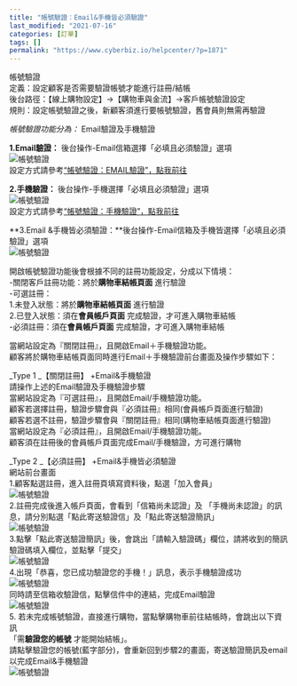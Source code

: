 ```yaml
---
title: "帳號驗證：Email&手機皆必須驗證"
last_modified: "2021-07-16"
categories: [訂單]
tags: []
permalink: "https://www.cyberbiz.io/helpcenter/?p=1871"
---
```


帳號驗證  
定義：設定顧客是否需要驗證帳號才能進行註冊/結帳  
後台路徑：【線上購物設定】→【購物車與金流】→客戶帳號驗證設定  
規則：設定帳號驗證之後，新顧客須進行要帳號驗證，舊會員則無需再驗證

_帳號驗證功能分為：_ Email驗證及手機驗證

**1.Email驗證：** 後台操作-Email信箱選擇「必填且必須驗證」選項  
![帳號驗證](https://www.cyberbiz.co/helpcenter/wp-content/uploads/2020/03/帳號驗證：Email驗證手機驗證1.png)  
設定方式請參考[“帳號驗證：EMAIL驗證”，點我前往](https://www.cyberbiz.co/helpcenter/?p=445)

**2.手機驗證：** 後台操作-手機選擇「必填且必須驗證」選項  
![帳號驗證](https://www.cyberbiz.co/helpcenter/wp-content/uploads/2020/03/帳號驗證：Email驗證手機驗證2.png)  
設定方式請參考[“帳號驗證：手機驗證”，點我前往](https://www.cyberbiz.co/helpcenter/?p=1865)

**3.Email &手機皆必須驗證：**後台操作-Email信箱及手機皆選擇「必填且必須驗證」選項  
![帳號驗證](https://www.cyberbiz.co/helpcenter/wp-content/uploads/2020/03/帳號驗證：Email驗證手機驗證3.png)

開啟帳號驗證功能後會根據不同的註冊功能設定，分成以下情境：  
-關閉客戶註冊功能：將於**購物車結帳頁面** 進行驗證  
-可選註冊：  
1.未登入狀態：將於**購物車結帳頁面** 進行驗證  
2.已登入狀態：須在**會員帳戶頁面** 完成驗證，才可進入購物車結帳  
-必須註冊：須在**會員帳戶頁面** 完成驗證，才可進入購物車結帳

當網站設定為『關閉註冊』，且開啟Email＋手機驗證功能。  
顧客將於購物車結帳頁面同時進行Email＋手機驗證前台畫面及操作步驟如下：

_Type 1  _【關閉註冊】 +Email&手機驗證  
請操作上述的Email驗證及手機驗證步驟  
當網站設定為『可選註冊』，且開啟Email/手機驗證功能。  
顧客若選擇註冊，驗證步驟會與『必須註冊』相同(會員帳戶頁面進行驗證)  
顧客若選不註冊，驗證步驟會與『關閉註冊』相同(購物車結帳頁面進行驗證)  
當網站設定為『必須註冊』，且開啟Email/手機驗證功能。  
顧客須在註冊後的會員帳戶頁面完成Email/手機驗證，方可進行購物

_Type 2  _【必須註冊】 +Email&手機皆必須驗證  
網站前台畫面  
1.顧客點選註冊，進入註冊頁填寫資料後，點選「加入會員」  
![帳號驗證](https://www.cyberbiz.co/helpcenter/wp-content/uploads/2020/03/帳號驗證：Email驗證手機驗證19.png)  
2.註冊完成後進入帳戶頁面，會看到「信箱尚未認證」及 「手機尚未認證」的訊息，請分別點選「點此寄送驗證信」及「點此寄送驗證簡訊」  
![帳號驗證](https://www.cyberbiz.co/helpcenter/wp-content/uploads/2020/03/帳號驗證：Email驗證手機驗證20.png)  
3.點擊「點此寄送驗證簡訊」後，會跳出「請輸入驗證碼」欄位，請將收到的簡訊驗證碼填入欄位，並點擊「提交」  
![帳號驗證](https://www.cyberbiz.co/helpcenter/wp-content/uploads/2020/03/帳號驗證：Email驗證手機驗證21.png)  
4.出現「恭喜，您已成功驗證您的手機！」訊息，表示手機驗證成功  
![帳號驗證](https://www.cyberbiz.co/helpcenter/wp-content/uploads/2020/03/帳號驗證：Email驗證手機驗證22.png)  
同時請至信箱收驗證信，點擊信件中的連結，完成Email驗證  
![帳號驗證](https://www.cyberbiz.co/helpcenter/wp-content/uploads/2020/03/帳號驗證：Email驗證手機驗證23.png)  
5\. 若未完成帳號驗證，直接進行購物，當點擊購物車前往結帳時，會跳出以下資訊  
「需**驗證您的帳號** 才能開始結帳」。  
請點擊驗證您的帳號(藍字部分)，會重新回到步驟2的畫面，寄送驗證簡訊及email以完成Email&手機驗證  
![帳號驗證](https://www.cyberbiz.co/helpcenter/wp-content/uploads/2020/03/帳號驗證：Email驗證手機驗證24.png)

